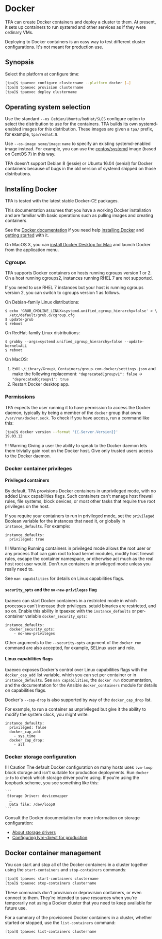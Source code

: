 # Docker

TPA can create Docker containers and deploy a cluster to them. At
present, it sets up containers to run systemd and other services as if
they were ordinary VMs.

Deploying to Docker containers is an easy way to test different cluster
configurations. It's not meant for production use.

## Synopsis

Select the platform at configure time:

```bash
[tpa]$ tpaexec configure clustername --platform docker […]
[tpa]$ tpaexec provision clustername
[tpa]$ tpaexec deploy clustername
```

## Operating system selection

Use the standard `--os Debian/Ubuntu/RedHat/SLES` configure option to
select the distribution to use for the containers. TPA builds
its own systemd-enabled images for this distribution. These images are
given a `tpa/` prefix, for example, `tpa/redhat:8`.

Use `--os-image some/image:name` to specify an existing
systemd-enabled image instead. For example, you can use the
[centos/systemd](https://hub.docker.com/r/centos/systemd/)
image (based on CentOS 7) in this way.

TPA doesn't support Debian 8 (jessie) or Ubuntu 16.04 (xenial) for
Docker containers because of bugs in the old version of systemd shipped
on those distributions.

## Installing Docker

TPA is tested with the latest stable Docker-CE packages.

This documentation assumes that you have a working Docker installation
and are familiar with basic operations such as pulling images and
creating containers.

See the
[Docker documentation](https://docs.docker.com) if you need help
[installing Docker](https://docs.docker.com/engine/install/) and
[getting started](https://docs.docker.com/get-started/) with it.

On MacOS X, you can [install Docker Desktop for
Mac](https://hub.docker.com/editions/community/docker-ce-desktop-mac/)
and launch Docker from the application menu.

### Cgroups

TPA supports Docker containers on hosts running cgroups version 1 or 2.
On a host running cgroups2, instances running RHEL 7 are not supported.

If you need to use RHEL 7 instances but your host is running cgroups
version 2, you can switch to cgroups version 1 as follows.

On Debian-family Linux distributions:
```
$ echo 'GRUB_CMDLINE_LINUX=systemd.unified_cgroup_hierarchy=false' > \
  /etc/default/grub.d/cgroup.cfg
$ update-grub
$ reboot
```

On RedHat-family Linux distributions:
```
$ grubby --args=systemd.unified_cgroup_hierarchy=false --update-kernel=ALL
$ reboot
```
On MacOS:

1. Edit `~/Library/Group\ Containers/group.com.docker/settings.json`
   and make the following replacement:
   `"deprecatedCgroupv1": false` → `"deprecatedCgroupv1": true`
2. Restart Docker desktop app.

### Permissions

TPA expects the user running it to have permission to access the
Docker daemon, typically by being a member of the `docker` group that
owns `/var/run/docker.sock`. To check if you
have access, run a command like this:

```bash
[tpa]$ docker version --format '{{.Server.Version}}'
19.03.12
```

!!! Warning
    Giving a user the ability to speak to the Docker daemon
    lets them trivially gain root on the Docker host. Give only trusted users
    access to the Docker daemon.

### Docker container privileges

#### Privileged containers

By default, TPA provisions Docker containers in unprivileged mode, with no
added Linux capabilities flags. Such containers can't manage host firewall
rules, file systems, block devices, or most other tasks that require true root
privileges on the host.

If you require your containers to run in privileged mode, set the `privileged`
Boolean variable for the instances that need it, or globally in
`instance_defaults`. For example:

    instance_defaults:
      privileged: true

!!! Warning
    Running containers in privileged mode allows the root user or any
    process that can gain root to load kernel modules, modify host firewall rules,
    escape the container namespace, or otherwise act much as the real host root
    user would. Don't run containers in privileged mode unless you really need to.

See `man capabilities` for details on Linux capabilities flags.

#### `security_opts` and the `no-new-privileges` flag

tpaexec can start Docker containers in a restricted mode in which processes can't
increase their privileges. setuid binaries are restricted, and so on. Enable this ability in
tpaexec with the `instance_defaults` or per-container variable
`docker_security_opts`:

    instance_defaults:
      docker_security_opts:
        - no-new-privileges

Other arguments to the `--security-opts` argument of the `docker run` command are also accepted, for example,
SELinux user and role.

#### Linux capabilities flags

tpaexec exposes Docker's control over Linux capabilities flags with the
`docker_cap_add` list variable, which you can set per container or in
`instance_defaults`. See `man capabilities`, the `docker run` documentation, and
the documentation for the Ansible `docker_containers` module for details on
capabilities flags.

Docker's `--cap-drop` is also supported by way of the `docker_cap_drop` list.

For example, to run a container as unprivileged but give it the ability to
modify the system clock, you might write:

    instance_defaults:
      privileged: false
      docker_cap_add:
        - sys_time
      docker_cap_drop:
        - all

### Docker storage configuration

!!! Caution
    The default Docker configuration on many hosts uses
    `lvm-loop` block storage and isn't suitable for production
    deployments. Run `docker info` to check which storage driver you're
    using. If you're using the loopback scheme, you see something
    like this:

    ```
     Storage Driver: devicemapper
      …
      Data file: /dev/loop0
    ```

Consult the Docker documentation for more information on storage
configuration:

* [About storage drivers](https://docs.docker.com/storage/storagedriver/)
* [Configuring lvm-direct for production](https://docs.docker.com/storage/storagedriver/device-mapper-driver/#configure-direct-lvm-mode-for-production)

## Docker container management

You can start and stop all of the Docker containers in a cluster
together using the `start-containers` and `stop-containers` commands:

```bash
[tpa]$ tpaexec start-containers clustername
[tpa]$ tpaexec stop-containers clustername
```

These commands don't provision or deprovision containers, or even
connect to them. They're intended to save resources when you're
temporarily not using a Docker cluster that you need to keep
available for future use.

For a summary of the provisioned Docker containers in a cluster,
whether started or stopped, use the `list-containers` command:

```bash
[tpa]$ tpaexec list-containers clustername
```
